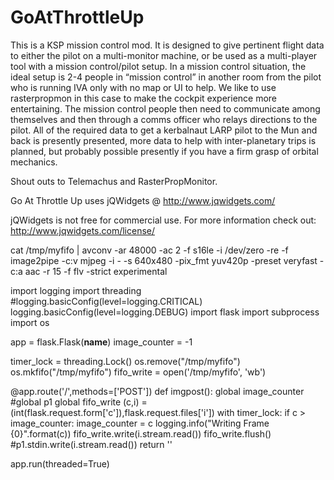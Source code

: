 GoAtThrottleUp
==============
This is a KSP mission control mod. 
It is designed to give pertinent flight data to either the pilot on a multi-monitor machine, or be used as a multi-player tool with a mission control/pilot setup. 
In a mission control situation, the ideal setup is 2-4 people in “mission control” in another room from the pilot who is running IVA only with no map or UI to help. 
We like to use rasterpropmon in this case to make the cockpit experience more entertaining. 
The mission control people then need to communicate among themselves and then through a comms officer who relays directions to the pilot. 
All of the required data to get a kerbalnaut LARP pilot to the Mun and back is presently presented, more data to help with inter-planetary trips is planned, but probably possible presently if you have a firm grasp of orbital mechanics.


Shout outs to Telemachus and RasterPropMonitor.

Go At Throttle Up uses jQWidgets @ http://www.jqwidgets.com/

jQWidgets is not free for commercial use. For more information check out: http://www.jqwidgets.com/license/

cat /tmp/myfifo | avconv -ar 48000 -ac 2 -f s16le -i /dev/zero -re -f image2pipe -c:v mjpeg -i - -s 640x480 -pix_fmt yuv420p -preset veryfast -c:a aac -r 15 -f flv -strict experimental

import logging
import threading
#logging.basicConfig(level=logging.CRITICAL)
logging.basicConfig(level=logging.DEBUG)
import flask
import subprocess
import os

app = flask.Flask(__name__)
image_counter = -1

timer_lock = threading.Lock()
os.remove("/tmp/myfifo")
os.mkfifo("/tmp/myfifo")
fifo_write = open('/tmp/myfifo', 'wb')

@app.route('/',methods=['POST'])
def imgpost():
  global image_counter
  #global p1
  global fifo_write
  (c,i) = (int(flask.request.form['c']),flask.request.files['i'])
  with timer_lock:
    if c > image_counter:
      image_counter = c
      logging.info("Writing Frame {0}".format(c))
      fifo_write.write(i.stream.read())
      fifo_write.flush()
      #p1.stdin.write(i.stream.read())
  return ''

app.run(threaded=True)


